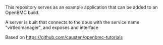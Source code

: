 This repository serves as an example application that can be added to an OpenBMC build.

A server is built that connects to the dbus with the service name "virtledmanager", and exposes and interface

Based on https://github.com/causten/openbmc-tutorials
